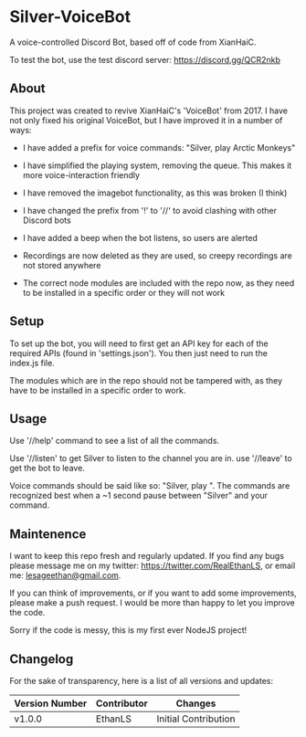 # Silver-VoiceBot

A voice-controlled Discord Bot, based off of code from XianHaiC.

To test the bot, use the test discord server: https://discord.gg/QCR2nkb

## About

This project was created to revive XianHaiC's 'VoiceBot' from 2017. I have not only fixed his original VoiceBot, but I have improved it in a number of ways:

 - I have added a prefix for voice commands: "Silver, play Arctic Monkeys"
 
 - I have simplified the playing system, removing the queue. This makes it more voice-interaction friendly
 
 - I have removed the imagebot functionality, as this was broken (I think)
 
 - I have changed the prefix from '!' to '//' to avoid clashing with other Discord bots
 
 - I have added a beep when the bot listens, so users are alerted
 
 - Recordings are now deleted as they are used, so creepy recordings are not stored anywhere
 
 - The correct node modules are included with the repo now, as they need to be installed in a specific order or they will not work
 
 ## Setup
 
 To set up the bot, you will need to first get an API key for each of the required APIs (found in 'settings.json'). You then just need to run the index.js file.
 
 The modules which are in the repo should not be tampered with, as they have to be installed in a specific order to work.
 
 ## Usage
 
 Use '//help' command to see a list of all the commands.
 
 Use '//listen' to get Silver to listen to the channel you are in. use '//leave' to get the bot to leave. 
 
 Voice commands should be said like so: "Silver, play <song name>". The commands are recognized best when a ~1 second pause between "Silver" and your command.
 
 ## Maintenence
 
 I want to keep this repo fresh and regularly updated. If you find any bugs please message me on my twitter: https://twitter.com/RealEthanLS, or email me: lesageethan@gmail.com.
 
 If you can think of improvements, or if you want to add some improvements, please make a push request. I would be more than happy to let you improve the code.
 
 Sorry if the code is messy, this is my first ever NodeJS project!
 
 ## Changelog
 
 For the sake of transparency, here is a list of all versions and updates:
 
 | Version Number  | Contributor | Changes |
| ------------- | ------------- | ------------- |
| v1.0.0  | EthanLS  | Initial Contribution |
